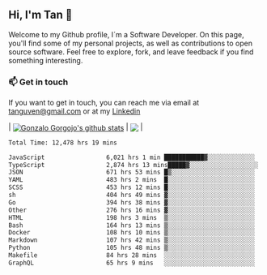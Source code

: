 ## Hi, I'm Tan 👋

Welcome to my Github profile, I´m a Software Developer. On this page, you'll find some of my personal projects, as well as contributions to open source software. Feel free to explore, fork, and leave feedback if you find something interesting.

### 📫 Get in touch

If you want to get in touch, you can reach me via email at [tanguven@gmail.com](mailto:tanguven@gmail.com) or at my [Linkedin](https://www.linkedin.com/in/tanguven/)

| <a href="https://github.com/tnguven"><img align="center" src="https://github-readme-stats.vercel.app/api?username=tnguven&show_icons=true&include_all_commits=true&theme=gotham&hide_border=true" alt="Gonzalo Gorgojo's github stats" /></a> | <a href="https://github.com/tnguven"><img align="center" src="https://github-readme-stats.vercel.app/api/top-langs/?username=tnguven&layout=compact&theme=gotham&hide_border=true" /></a> |

<!--START_SECTION:waka-->

```txt
Total Time: 12,478 hrs 19 mins

JavaScript                 6,021 hrs 1 min ███████████▓░░░░░░░░░░░░░   47.21 %
TypeScript                 2,874 hrs 13 mins█████▓░░░░░░░░░░░░░░░░░░░   22.53 %
JSON                       671 hrs 53 mins █▒░░░░░░░░░░░░░░░░░░░░░░░   05.27 %
YAML                       483 hrs 2 mins  █░░░░░░░░░░░░░░░░░░░░░░░░   03.79 %
SCSS                       453 hrs 12 mins █░░░░░░░░░░░░░░░░░░░░░░░░   03.55 %
sh                         404 hrs 49 mins ▓░░░░░░░░░░░░░░░░░░░░░░░░   03.17 %
Go                         394 hrs 38 mins ▓░░░░░░░░░░░░░░░░░░░░░░░░   03.09 %
Other                      276 hrs 16 mins ▓░░░░░░░░░░░░░░░░░░░░░░░░   02.17 %
HTML                       198 hrs 3 mins  ▒░░░░░░░░░░░░░░░░░░░░░░░░   01.55 %
Bash                       164 hrs 13 mins ▒░░░░░░░░░░░░░░░░░░░░░░░░   01.29 %
Docker                     108 hrs 10 mins ▒░░░░░░░░░░░░░░░░░░░░░░░░   00.85 %
Markdown                   107 hrs 42 mins ▒░░░░░░░░░░░░░░░░░░░░░░░░   00.84 %
Python                     105 hrs 48 mins ▒░░░░░░░░░░░░░░░░░░░░░░░░   00.83 %
Makefile                   84 hrs 28 mins  ░░░░░░░░░░░░░░░░░░░░░░░░░   00.66 %
GraphQL                    65 hrs 9 mins   ░░░░░░░░░░░░░░░░░░░░░░░░░   00.51 %
```

<!--END_SECTION:waka-->

